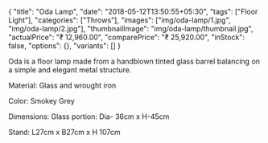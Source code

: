 {
    "title": "Oda Lamp",
    "date": "2018-05-12T13:50:55+05:30",
    "tags": ["Floor Light"],
    "categories": ["Throws"],
    "images": ["img/oda-lamp/1.jpg", "img/oda-lamp/2.jpg"],
    "thumbnailImage": "img/oda-lamp/thumbnail.jpg",
    "actualPrice": "₹ 12,960.00",
    "comparePrice": "₹ 25,920.00",
    "inStock": false,
    "options": {},
    "variants": []
}

Oda is a floor lamp made from a handblown tinted glass barrel balancing on a simple and elegant metal structure.

Material: Glass and wrought iron

Color: Smokey Grey

Dimensions: Glass portion: Dia- 36cm x H-45cm

Stand: L27cm x B27cm x H 107cm